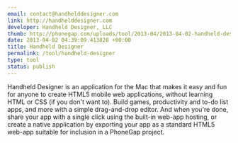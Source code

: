 ```yaml
---
email: contact@handhelddesigner.com
link: http://handhelddesigner.com
developer: Handheld Designer, LLC
thumb: http://phonegap.com/uploads/tool/2013-04/2013-04-02-handheld-designer.png
date: 2013-04-02 04:39:09.413828 +00:00
title: Handheld Designer
permalink: /tool/handheld-designer
type: tool
status: publish
---
```


Handheld Designer is an application for the Mac that makes it easy and fun for anyone to create HTML5 mobile web applications, without learning HTML or CSS (if you don't want to). Build games, productivity and to-do list apps, and more with a simple drag-and-drop editor. And when you're done, share your app with a single click using the built-in web-app hosting, or create a native application by exporting your app as a standard HTML5 web-app suitable for inclusion in a PhoneGap project.
